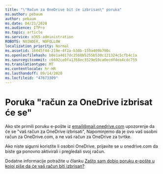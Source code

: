 ```yaml
---
title: "\"Račun za OneDrive bit će izbrisan\" poruka"
ms.author: pebaum
author: pebaum
ms.date: 04/21/2020
ms.audience: ITPro
ms.topic: article
ms.service: o365-administration
ROBOTS: NOINDEX, NOFOLLOW
localization_priority: Normal
ms.assetid: 16645f44-219e-4f2a-b30b-159a409b790c
ms.openlocfilehash: b8e1a4617dc2560b5255b530c121324c5cfb4c1a
ms.sourcegitcommit: c6692ce0fa1358ec3529e59ca0ecdfdea4cdc759
ms.translationtype: MT
ms.contentlocale: hr-HR
ms.lasthandoff: 09/14/2020
ms.locfileid: "47673309"
---
```

# <a name="onedrive-account-will-be-deleted-message"></a>Poruka "račun za OneDrive izbrisat će se"

Ako ste primili poruku e-pošte iz email@mail.onedrive.com upozorenje da će se "vaš račun za OneDrive izbrisati", Napominjemo da je ovo vaš osobni račun za OneDrive.com, a ne vaš račun za OneDrive za tvrtke. 
  
Ako niste sigurni koristite li osobni OneDrive, prijavite se u onedrive.com da biste ga ponovno aktivirali i pregledali svoj račun.
  
Dodatne informacije potražite u članku [Zašto sam dobio poruku e-pošte u kojoj piše da će vaš račun biti izbrisan?](https://go.microsoft.com/fwlink/?linkid=2036151&amp;clcid=0x409)
  

